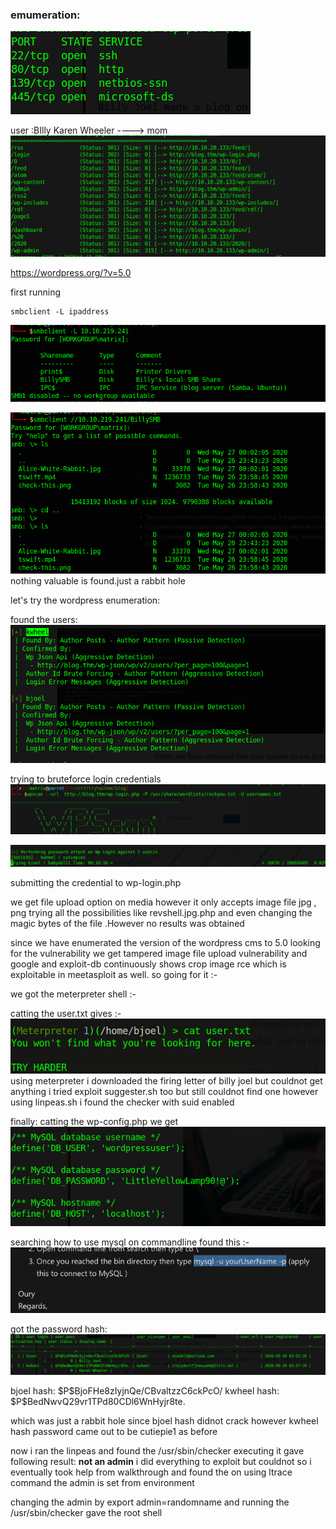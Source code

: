 ### emumeration:

![](attachments/blog%20nmap.png)

user :BIlly
Karen Wheeler ----> mom
![](attachments/blogj%20gobuster.png)


<https://wordpress.org/?v=5.0>

first running 
```
smbclient -L ipaddress
```

![](attachments/blog%20smbclient.png)


![](attachments/blog%20billyshare.png)
nothing valuable is found.just a rabbit hole

let's try the wordpress enumeration:

found the users:
![](attachments/blogusers.png)

trying to bruteforce login credentials 
![](attachments/blogbruteforcing.png)

![](attachments/blogpassword%20found.png)

submitting the credential to wp-login.php

we get file upload option on media however it only accepts image file jpg , png
trying all the possibilities like revshell.jpg.php and even changing the magic bytes of the file .However no results was obtained 

since we have enumerated the version of the wordpress cms to 5.0 looking for the vulnerability we get tampered image file upload vulnerability and google and exploit-db continuously shows crop image rce  which is exploitable in meetasploit as well. so going for it :-


we got the meterpreter shell :-

catting the user.txt gives :-
![](attachments/blog_not%20user.txt.png)
using meterpreter i downloaded the firing letter of billy joel but couldnot get anything
i tried exploit suggester.sh too but still couldnot find one
however using linpeas.sh i found the checker with suid enabled

finally:
catting the wp-config.php we get 
![](attachments/blog%20sqlpassword.png)

searching how to use mysql on commandline found this :-
![](attachments/blogmysql.png)


got the password hash:
![](attachments/blog%20password.png)


bjoel hash:   \$P\$BjoFHe8zIyjnQe/CBvaltzzC6ckPcO/
kwheel hash:  \$P\$BedNwvQ29vr1TPd80CDl6WnHyjr8te.

which was just a rabbit hole since bjoel hash didnot crack however kwheel hash password came out to be cutiepie1 as before

now i ran the linpeas and found the /usr/sbin/checker
executing it gave following result: **not an admin**
i did everything to exploit but couldnot so i eventually took help from walkthrough and found the on using ltrace command the admin is set from environment 

changing the admin by export admin=randomname and running the /usr/sbin/checker gave the root shell
